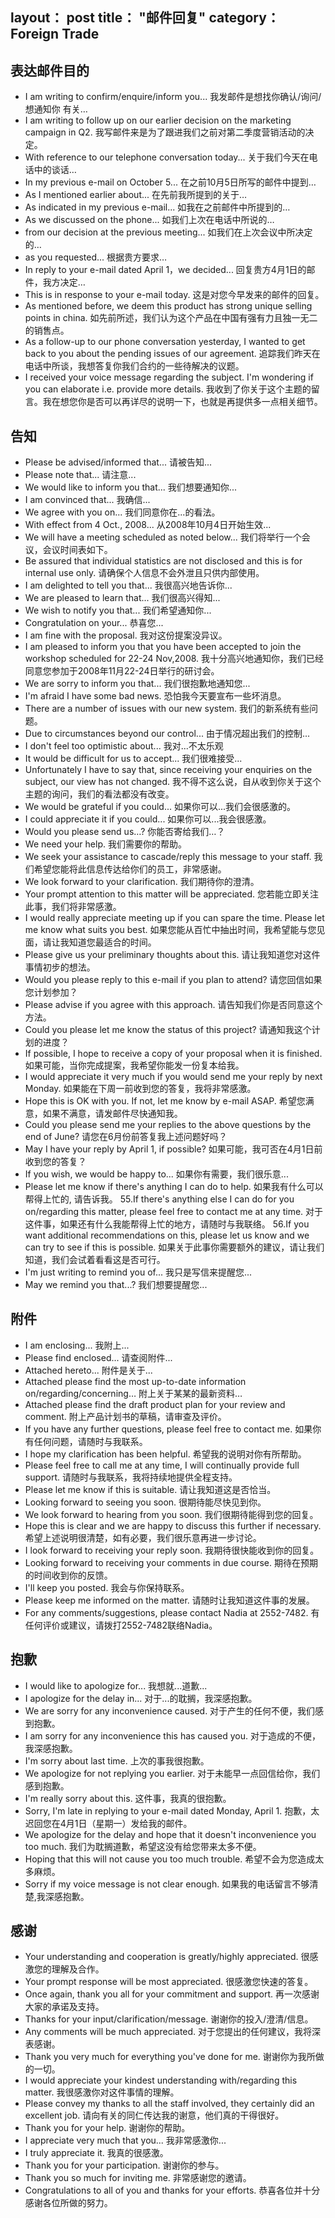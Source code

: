 layout： post
title： "邮件回复"
category： Foreign Trade
---

## 表达邮件目的

- I am writing to confirm/enquire/inform you... 
我发邮件是想找你确认/询问/想通知你 有关…
- I am writing to follow up on our earlier decision on the marketing campaign in Q2.
我写邮件来是为了跟进我们之前对第二季度营销活动的决定。
- With reference to our telephone conversation today... 
关于我们今天在电话中的谈话…
- In my previous e-mail on October 5... 
在之前10月5日所写的邮件中提到…
- As I mentioned earlier about... 
在先前我所提到的关于…
- As indicated in my previous e-mail... 
如我在之前邮件中所提到的…
- As we discussed on the phone... 
如我们上次在电话中所说的…
- from our decision at the previous meeting... 
如我们在上次会议中所决定的…
- as you requested... 
根据贵方要求…
- In reply to your e-mail dated April 1，we decided... 
回复贵方4月1日的邮件，我方决定…
- This is in response to your e-mail today. 
这是对您今早发来的邮件的回复。
- As mentioned before, we deem this product has strong unique selling points in china.
如先前所述，我们认为这个产品在中国有强有力且独一无二的销售点。
- As a follow-up to our phone conversation yesterday, I wanted to get back to you about the pending issues of our agreement.
追踪我们昨天在电话中所谈，我想答复你我们合约的一些待解决的议题。
- I received your voice message regarding the subject. I'm wondering if you can elaborate i.e. provide more details.
我收到了你关于这个主题的留言。我在想您你是否可以再详尽的说明一下，也就是再提供多一点相关细节。

## 告知

- Please be advised/informed that... 
请被告知...
- Please note that... 
请注意...
- We would like to inform you that... 
我们想要通知你...
- I am convinced that... 
我确信...
- We agree with you on... 
我们同意你在...的看法。
- With effect from 4 Oct., 2008... 
从2008年10月4日开始生效...
- We will have a meeting scheduled as noted below...
我们将举行一个会议，会议时间表如下。
- Be assured that individual statistics are not disclosed and this is for internal use only.
请确保个人信息不会外泄且只供内部使用。
- I am delighted to tell you that... 
我很高兴地告诉你...
- We are pleased to learn that... 
我们很高兴得知...
- We wish to notify you that... 
我们希望通知你...
- Congratulation on your... 
恭喜您...
- I am fine with the proposal. 
我对这份提案没异议。
- I am pleased to inform you that you have been accepted to join the workshop scheduled for 22-24 Nov,2008.
我十分高兴地通知你，我们已经同意您参加于2008年11月22-24日举行的研讨会。
- We are sorry to inform you that... 
我们很抱歉地通知您...
- I'm afraid I have some bad news. 恐怕我今天要宣布一些坏消息。
- There are a number of issues with our new system.
我们的新系统有些问题。
- Due to circumstances beyond our control...
由于情况超出我们的控制...
- I don't feel too optimistic about...
我对...不太乐观
- It would be difficult for us to accept...
我们很难接受...
- Unfortunately I have to say that, since receiving your enquiries on the subject, our view has not changed.
我不得不这么说，自从收到你关于这个主题的询问，我们的看法都没有改变。
- We would be grateful if you could...
如果你可以...我们会很感激的。
- I could appreciate it if you could...
如果你可以...我会很感激。
- Would you please send us…? 
你能否寄给我们…？
- We need your help. 
我们需要你的帮助。
- We seek your assistance to cascade/reply this message to your staff.
我们希望您能将此信息传达给你们的员工，非常感谢。
- We look forward to your clarification. 
我们期待你的澄清。
- Your prompt attention to this matter will be appreciated.
您若能立即关注此事，我们将非常感激。
- I would really appreciate meeting up if you can spare the time. Please let me know what suits you best.
如果您能从百忙中抽出时间，我希望能与您见面，请让我知道您最适合的时间。
- Please give us your preliminary thoughts about this.
请让我知道您对这件事情初步的想法。
- Would you please reply to this e-mail if you plan to attend?
请您回信如果您计划参加？
- Please advise if you agree with this approach.
请告知我们你是否同意这个方法。
- Could you please let me know the status of this project?
请通知我这个计划的进度？
- If possible, I hope to receive a copy of your proposal when it is finished.
如果可能，当你完成提案，我希望你能发一份复本给我。
- I would appreciate it very much if you would send me your reply by next Monday.
如果能在下周一前收到您的答复，我将非常感激。
- Hope this is OK with you. If not, let me know by e-mail ASAP.
希望您满意，如果不满意，请发邮件尽快通知我。
- Could you please send me your replies to the above questions by the end of June?
请您在6月份前答复我上述问题好吗？
- May I have your reply by April 1, if possible?
如果可能，我可否在4月1日前收到您的答复？
- If you wish, we would be happy to...
如果你有需要，我们很乐意...
- Please let me know if there's anything I can do to help.
如果我有什么可以帮得上忙的, 请告诉我。
55.If there's anything else I can do for you on/regarding this matter, please feel free to contact me at any time.
对于这件事，如果还有什么我能帮得上忙的地方，请随时与我联络。
56.If you want additional recommendations on this, please let us know and we can try to see if this is possible.
如果关于此事你需要额外的建议，请让我们知道，我们会试着看看这是否可行。
- I'm just writing to remind you of...
我只是写信来提醒您...
- May we remind you that...? 
我们想要提醒您...

## 附件

- I am enclosing... 
我附上...
- Please find enclosed... 
请查阅附件...
- Attached hereto... 
附件是关于...
- Attached please find the most up-to-date information on/regarding/concerning… 
附上关于某某的最新资料…
- Attached please find the draft product plan for your review and comment. 
附上产品计划书的草稿，请审查及评价。
- If you have any further questions, please feel free to contact me. 
如果你有任何问题，请随时与我联系。
- I hope my clarification has been helpful.
希望我的说明对你有所帮助。
- Please feel free to call me at any time, I will continually provide full support.
请随时与我联系，我将持续地提供全程支持。
- Please let me know if this is suitable.
请让我知道这是否恰当。
- Looking forward to seeing you soon. 
很期待能尽快见到你。
- We look forward to hearing from you soon.
我们很期待能得到您的回复。
- Hope this is clear and we are happy to discuss this further if necessary.
希望上述说明很清楚，如有必要，我们很乐意再进一步讨论。
- I look forward to receiving your reply soon.
我期待很快能收到你的回复。
- Looking forward to receiving your comments in due course.
期待在预期的时间收到你的反馈。
- I'll keep you posted. 
我会与你保持联系。
- Please keep me informed on the matter.
请随时让我知道这件事的发展。
- For any comments/suggestions, please contact Nadia at 2552-7482.
有任何评价或建议，请拨打2552-7482联络Nadia。

## 抱歉

- I would like to apologize for... 
我想就...道歉...
- I apologize for the delay in... 
对于...的耽搁，我深感抱歉。
- We are sorry for any inconvenience caused.
对于产生的任何不便，我们感到抱歉。
- I am sorry for any inconvenience this has caused you.
对于造成的不便，我深感抱歉。
- I'm sorry about last time. 
上次的事我很抱歉。
- We apologize for not replying you earlier.
对于未能早一点回信给你，我们感到抱歉。
- I'm really sorry about this.
这件事，我真的很抱歉。
- Sorry, I'm late in replying to your e-mail dated Monday, April 1.
抱歉，太迟回您在4月1日（星期一）发给我的邮件。
- We apologize for the delay and hope that it doesn't inconvenience you too much.
我们为耽搁道歉，希望这没有给您带来太多不便。
- Hoping that this will not cause you too much trouble.
希望不会为您造成太多麻烦。
- Sorry if my voice message is not clear enough.
如果我的电话留言不够清楚,我深感抱歉。

## 感谢

- Your understanding and cooperation is greatly/highly appreciated.
很感激您的理解及合作。
- Your prompt response will be most appreciated.
很感激您快速的答复。
- Once again, thank you all for your commitment and support.
再一次感谢大家的承诺及支持。
- Thanks for your input/clarification/message.
谢谢你的投入/澄清/信息。
- Any comments will be much appreciated.
对于您提出的任何建议，我将深表感谢。
- Thank you very much for everything you've done for me.
谢谢你为我所做的一切。
- I would appreciate your kindest understanding with/regarding this matter.
我很感激你对这件事情的理解。
- Please convey my thanks to all the staff involved, they certainly did an excellent job.
请向有关的同仁传达我的谢意，他们真的干得很好。
- Thank you for your help. 
谢谢你的帮助。
- I appreciate very much that you... 
我非常感激你...
- I truly appreciate it. 
我真的很感激。
- Thank you for your participation. 
谢谢你的参与。
- Thank you so much for inviting me. 
非常感谢您的邀请。
- Congratulations to all of you and thanks for your efforts.
恭喜各位并十分感谢各位所做的努力。